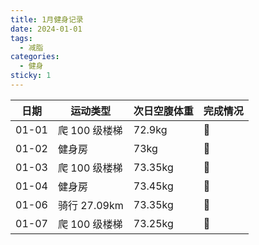 ```yaml
---
title: 1月健身记录
date: 2024-01-01
tags:
  - 减脂
categories:
  - 健身
sticky: 1
---
```


| 日期  | 运动类型      | 次日空腹体重 | 完成情况 |
| ----- | ------------- | ------------ | -------- |
| 01-01 | 爬 100 级楼梯 | 72.9kg       | :100:    |
| 01-02 | 健身房        | 73kg         | :100:    |
| 01-03 | 爬 100 级楼梯 | 73.35kg      | :100:    |
| 01-04 | 健身房        | 73.45kg      | :100:    |
| 01-06 | 骑行 27.09km  | 73.35kg      | :100:    |
| 01-07 | 爬 100 级楼梯 | 73.25kg      | :100:    |
